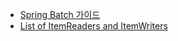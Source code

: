 - [Spring Batch 가이드](https://jojoldu.tistory.com/324?category=902551)
- [List of ItemReaders and ItemWriters](https://docs.spring.io/spring-batch/docs/current/reference/html/appendix.html)
